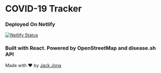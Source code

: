 # COVID-19 Tracker

### Deployed On Netlify

[![Netlify Status](https://api.netlify.com/api/v1/badges/bb8d0fc2-c80c-443f-906d-d1445770e60b/deploy-status)](https://app.netlify.com/sites/jackcovid/deploys)

### Built with React. Powered by OpenStreetMap and disease.sh API

Made with :heart: by [Jack Jona](https://jackjona.ga)



